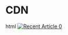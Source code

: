 # CDN
html
<a target="_blank" href="https://github-readme-medium-recent-article.vercel.app/medium/@melvyngras/0"><img src="https://github-readme-medium-recent-article.vercel.app/medium/@melvyngras/0" alt="Recent Article 0">
